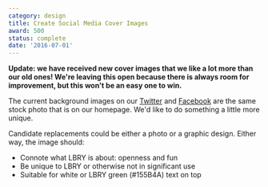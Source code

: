 ```yaml
---
category: design
title: Create Social Media Cover Images
award: 500
status: complete
date: '2016-07-01'
---
```


**Update: we have received new cover images that we like a lot more than our old ones! We're leaving this open because there is always room for improvement, but this won't be an easy one to win.**

The current background images on our [Twitter](https://twitter.com/lbryio) and [Facebook](https://facebook.com/lbryio) are the same stock photo that is on our homepage. We'd like to do something a little more unique.

Candidate replacements could be either a photo or a graphic design. Either way, the image should:

- Connote what LBRY is about: openness and fun
- Be unique to LBRY or otherwise not in significant use
- Suitable for white or LBRY green (#155B4A) text on top
